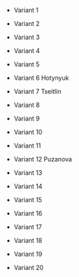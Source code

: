 * Variant 1

* Variant 2

* Variant 3

* Variant 4

* Variant 5 

* Variant 6 Hotynyuk

* Variant 7 Tseitlin

* Variant 8 

* Variant 9

* Variant 10

* Variant 11

* Variant 12 Puzanova

* Variant 13

* Variant 14

* Variant 15

* Variant 16

* Variant 17

* Variant 18

* Variant 19

* Variant 20
